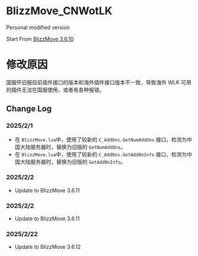 # BlizzMove_CNWotLK
 Personal modified version

 Start From [BlizzMove 3.6.10](https://github.com/Kiatra/BlizzMove/tree/v3.6.10)

# 修改原因
国服怀旧服目前插件接口的版本和海外插件接口版本不一致，导致海外 WLK 可用的插件无法在国服使用，或者有各种报错。

## Change Log
### 2025/2/1
- 在 `BlizzMove.lua`中，使用了较新的 `C_AddOns.GetNumAddOns` 接口，检测为中国大陆服务器时，替换为旧版的 `GetNumAddOns`。  
- 在 `BlizzMove.lua`中，使用了较新的 `C_AddOns.GetAddOnInfo` 接口，检测为中国大陆服务器时，替换为旧版的 `GetAddOnInfo`。

### 2025/2/2
- Update to BlizzMove 3.6.11

### 2025/2/2
- Update to BlizzMove 3.6.11

### 2025/2/22
- Update to BlizzMove 3.6.12

